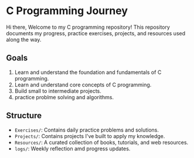 # C Programming Journey
Hi there, Welcome to my C programming repository! This repository documents my progress, practice exercises, projects, and resources used along the way.

## Goals
1. Learn and understand the foundation and fundamentals of C programming.
2. Learn and understand core concepts of C programming.
3. Build small to intermediate projects.
4. practice problme solving and algorithms.

## Structure
- `Exercises/`: Contains daily practice problems and solutions.
- `Projects/`: Contains projects I've built to apply my knowledge.
- `Resources/`: A curated collection of books, tutorials, and web resources.
- `logs/`: Weekly reflection amd progress updates.